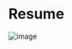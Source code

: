 # Resume
![image](https://github.com/vidhi9696/Resume/assets/114758784/d5fe5a53-81a1-4dd4-8e31-0df3689cfbe7)
